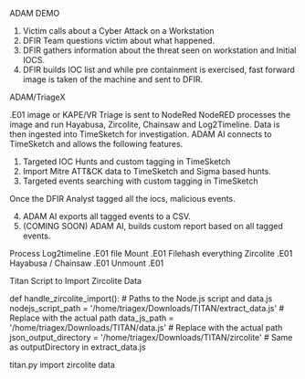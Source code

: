 ADAM DEMO

1. Victim calls about a Cyber Attack on a Workstation
2. DFIR Team questions victim about what happened.
3. DFIR gathers information about the threat seen on workstation and Initial IOCS.
4. DFIR builds IOC list and while pre containment is exercised, fast forward image is taken of the machine and sent to DFIR.

ADAM/TriageX

.E01 image or KAPE/VR Triage is sent to NodeRed
NodeRED processes the image and run Hayabusa, Zircolite, Chainsaw and Log2Timeline.
Data is then ingested into TimeSketch for investigation.
ADAM AI connects to TimeSketch and allows the following features.

1. Targeted IOC Hunts and custom tagging in TimeSketch
2. Import Mitre ATT&CK data to TimeSketch and Sigma based hunts.
3. Targeted events searching with custom tagging in TimeSketch

Once the DFIR Analyst tagged all the iocs, malicious events.

4. ADAM AI exports all tagged events to a CSV.
5. (COMING SOON) ADAM AI, builds custom report based on all tagged events. 

Process
Log2timeline .E01 file
Mount .E01
Filehash everything
Zircolite .E01
Hayabusa / Chainsaw .E01
Unmount .E01

Titan Script to Import Zircolite Data

def handle_zircolite_import():
    # Paths to the Node.js script and data.js
    nodejs_script_path = '/home/triagex/Downloads/TITAN/extract_data.js'  # Replace with the actual path
    data_js_path = '/home/triagex/Downloads/TITAN/data.js'  # Replace with the actual path
    json_output_directory = '/home/triagex/Downloads/TITAN/zircolite'  # Same as outputDirectory in extract_data.js

titan.py
import zircolite data

